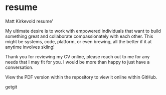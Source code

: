 # resume
Matt Kirkevold resume'

My ultimate desire is to work with empowered individuals that want to build something great and collaborate compassionately with each other.
This might be systems, code, platform, or even brewing, all the better if it at anytime involves skiing!

Thank you for reviewing my CV online, please reach out to me for any needs that I may fit for you.  I would be more than happy to just have a conversation.  

View the PDF version within the repository to view it online within GitHub.


getgit